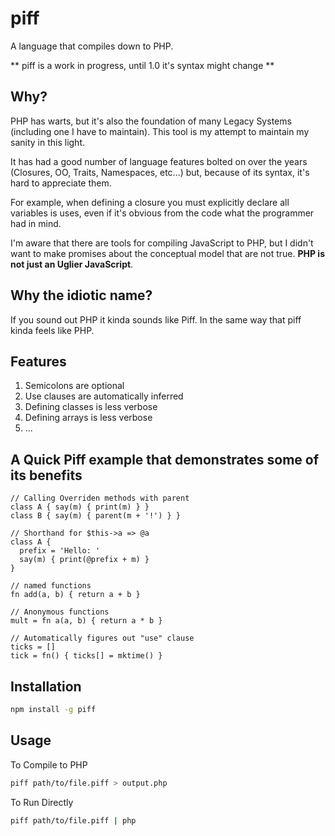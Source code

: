 # piff
A language that compiles down to PHP.

** piff is a work in progress, until 1.0 it's syntax might change **

## Why?
PHP has warts, but it's also the foundation of many Legacy Systems (including one I have to maintain). This tool is my attempt to maintain my sanity in this light.

It has had a good number of language features bolted on over the years (Closures, OO, Traits, Namespaces, etc...) but, because of its syntax, it's hard to appreciate them.

For example, when defining a closure you must explicitly declare all variables is uses, even if it's obvious from the code what the programmer had in mind.

I'm aware that there are tools for compiling JavaScript to PHP, but I didn't want to make promises about the conceptual model that are not true. **PHP is not just an Uglier JavaScript**.

## Why the idiotic name?

If you sound out PHP it kinda sounds like Piff. In the same way that piff kinda feels like PHP.

## Features

1. Semicolons are optional
2. Use clauses are automatically inferred
3. Defining classes is less verbose
4. Defining arrays is less verbose
5. ...

## A Quick Piff example that demonstrates some of its benefits

```
// Calling Overriden methods with parent
class A { say(m) { print(m) } }
class B { say(m) { parent(m + '!') } }

// Shorthand for $this->a => @a
class A {
  prefix = 'Hello: '
  say(m) { print(@prefix + m) }
}

// named functions
fn add(a, b) { return a + b }

// Anonymous functions
mult = fn a(a, b) { return a * b }

// Automatically figures out "use" clause
ticks = []
tick = fn() { ticks[] = mktime() }
```

## Installation

```bash
npm install -g piff
```

## Usage

To Compile to PHP
```bash
piff path/to/file.piff > output.php
```

To Run Directly
```bash
piff path/to/file.piff | php
```
